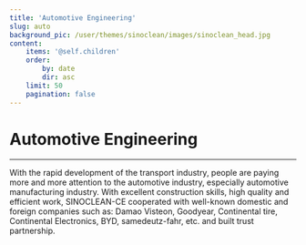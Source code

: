 ```yaml
---
title: 'Automotive Engineering'
slug: auto
background_pic: /user/themes/sinoclean/images/sinoclean_head.jpg
content:
    items: '@self.children'
    order:
        by: date
        dir: asc
    limit: 50
    pagination: false
---
```


# Automotive Engineering
---

With the rapid development of the transport industry, people are paying more and more attention to the automotive industry, especially automotive manufacturing industry. With excellent construction skills, high quality and efficient work, SINOCLEAN-CE cooperated with well-known domestic and foreign companies such as: Damao Visteon, Goodyear, Continental tire, Continental Electronics, BYD, samedeutz-fahr, etc. and built trust partnership.
